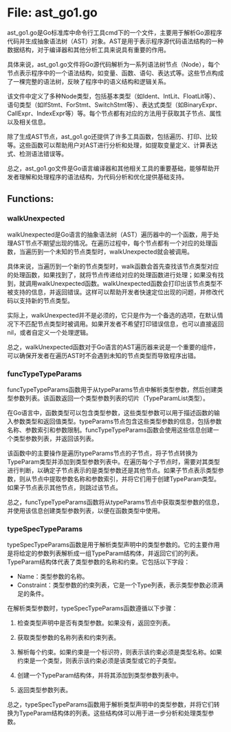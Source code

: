 # File: ast_go1.go

ast_go1.go是Go标准库中命令行工具cmd下的一个文件，主要用于解析Go源程序代码并生成抽象语法树（AST）对象。AST是用于表示程序源代码语法结构的一种数据结构，对于编译器和其他分析工具来说具有重要的作用。

具体来说，ast_go1.go文件将Go源代码解析为一系列语法树节点（Node），每个节点表示程序中的一个语法结构，如变量、函数、语句、表达式等。这些节点构成了一棵完整的语法树，反映了程序中的语义结构和逻辑关系。

该文件中定义了多种Node类型，包括基本类型（如Ident、IntLit、FloatLit等）、语句类型（如IfStmt、ForStmt、SwitchStmt等）、表达式类型（如BinaryExpr、CallExpr、IndexExpr等）等。每个节点都有对应的方法用于获取其子节点、属性以及相关信息。

除了生成AST节点，ast_go1.go还提供了许多工具函数，包括遍历、打印、比较等。这些函数可以帮助用户对AST进行分析和处理，如提取变量定义、计算表达式、检测语法错误等。

总之，ast_go1.go文件是Go语言编译器和其他相关工具的重要基础，能够帮助开发者理解和处理程序的语法结构，为代码分析和优化提供基础支持。

## Functions:

### walkUnexpected

walkUnexpected是Go语言的抽象语法树（AST）遍历器中的一个函数，用于处理AST节点不期望出现的情况。在遍历过程中，每个节点都有一个对应的处理函数，当遍历到一个未知的节点类型时，walkUnexpected就会被调用。

具体来说，当遍历到一个新的节点类型时，walk函数会首先查找该节点类型对应的处理函数，如果找到了，就将节点传递给对应的处理函数进行处理；如果没有找到，就调用walkUnexpected函数。walkUnexpected函数会打印出该节点类型不被支持的信息，并返回错误。这样可以帮助开发者快速定位出现的问题，并修改代码以支持新的节点类型。

实际上，walkUnexpected并不是必须的，它只是作为一个备选的选项，在默认情况下不匹配节点类型时被调用。如果开发者不希望打印错误信息，也可以直接返回nil，或者自定义一个处理逻辑。

总之，walkUnexpected函数对于Go语言的AST遍历器来说是一个重要的组件，可以确保开发者在遍历AST时不会遇到未知的节点类型而导致程序出错。



### funcTypeTypeParams

funcTypeTypeParams函数用于从typeParams节点中解析类型参数，然后创建类型参数列表。该函数返回一个类型参数列表的切片（TypeParamList类型）。 

在Go语言中，函数类型可以包含类型参数，这些类型参数可以用于描述函数的输入参数类型和返回值类型。typeParams节点包含这些类型参数的信息，包括参数名称、参数索引和参数限制。funcTypeTypeParams函数会使用这些信息创建一个类型参数列表，并返回该列表。 

该函数中的主要操作是遍历typeParams节点的子节点，将子节点转换为TypeParam类型并添加到类型参数列表中。在遍历每个子节点时，需要对其类型进行判断，以确定子节点表示的是类型参数还是其他节点。如果子节点表示类型参数，则从节点中提取参数名称和参数索引，并将它们用于创建TypeParam类型。如果子节点表示其他节点，则跳过该节点。 

总之，funcTypeTypeParams函数将从typeParams节点中获取类型参数的信息，并使用该信息创建类型参数列表，以便在函数类型中使用。



### typeSpecTypeParams

typeSpecTypeParams函数是用于解析类型声明中的类型参数的。它的主要作用是将给定的参数列表解析成一组TypeParam结构体，并返回它们的列表。TypeParam结构体代表了类型参数的名称和约束。它包括以下字段：

- Name：类型参数的名称。
- Constraint：类型参数的约束列表，它是一个Type列表，表示类型参数必须满足的条件。

在解析类型参数时，typeSpecTypeParams函数遵循以下步骤：

1. 检查类型声明中是否有类型参数。如果没有，返回空列表。

2. 获取类型参数的名称列表和约束列表。

3. 解析每个约束。如果约束是一个标识符，则表示该约束必须是类型名称。如果约束是一个类型，则表示该约束必须是该类型或它的子类型。

4. 创建一个TypeParam结构体，并将其添加到类型参数列表中。

5. 返回类型参数列表。

总之，typeSpecTypeParams函数用于解析类型声明中的类型参数，并将它们转换为TypeParam结构体的列表。这些结构体可以用于进一步分析和处理类型参数。



